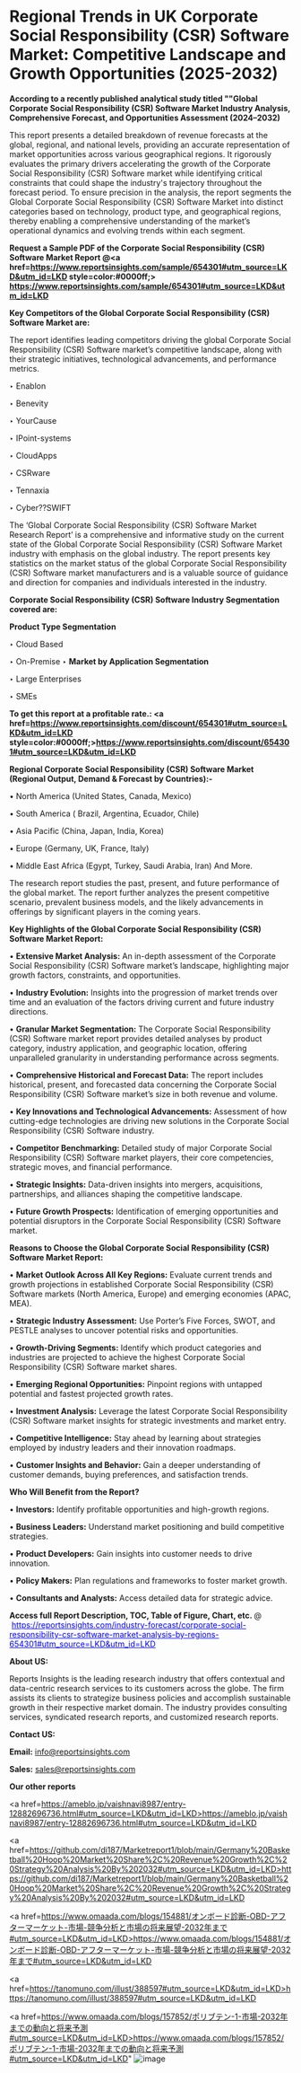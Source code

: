 # Regional Trends in UK Corporate Social Responsibility (CSR) Software Market: Competitive Landscape and Growth Opportunities (2025-2032)

<strong>According to a recently published analytical study titled ""Global Corporate Social Responsibility (CSR) Software Market Industry Analysis, Comprehensive Forecast, and Opportunities Assessment (2024–2032)</strong>

This report presents a detailed breakdown of revenue forecasts at the global, regional, and national levels, providing an accurate representation of market opportunities across various geographical regions. It rigorously evaluates the primary drivers accelerating the growth of the Corporate Social Responsibility (CSR) Software market while identifying critical constraints that could shape the industry's trajectory throughout the forecast period. To ensure precision in the analysis, the report segments the Global Corporate Social Responsibility (CSR) Software Market into distinct categories based on technology, product type, and geographical regions, thereby enabling a comprehensive understanding of the market’s operational dynamics and evolving trends within each segment.

<strong>Request a Sample PDF of the Corporate Social Responsibility (CSR) Software Market Report </strong><strong>@<a href=https://www.reportsinsights.com/sample/654301#utm_source=LKD&utm_id=LKD style=color:#0000ff;> https://www.reportsinsights.com/sample/654301#utm_source=LKD&utm_id=LKD</a></strong></font>

<strong>Key Competitors of the Global Corporate Social Responsibility (CSR) Software Market are:</strong>

The report identifies leading competitors driving the global Corporate Social Responsibility (CSR) Software market’s competitive landscape, along with their strategic initiatives, technological advancements, and performance metrics.

‣ Enablon

‣ Benevity

‣ YourCause

‣ IPoint-systems

‣ CloudApps

‣ CSRware

‣ Tennaxia

‣ Cyber??SWIFT

The ‘Global Corporate Social Responsibility (CSR) Software Market Research Report’ is a comprehensive and informative study on the current state of the Global Corporate Social Responsibility (CSR) Software Market industry with emphasis on the global industry. The report presents key statistics on the market status of the global Corporate Social Responsibility (CSR) Software market manufacturers and is a valuable source of guidance and direction for companies and individuals interested in the industry.

<strong>Corporate Social Responsibility (CSR) Software Industry Segmentation covered are:</strong>

<strong>Product Type Segmentation</strong>

‣ Cloud Based

‣ On-Premise
‣ 
<strong>Market by Application Segmentation</strong>

‣ Large Enterprises

‣ SMEs

<strong>To get this report at a profitable rate.: <a href=https://www.reportsinsights.com/discount/654301#utm_source=LKD&utm_id=LKD style=color:#0000ff;>https://www.reportsinsights.com/discount/654301#utm_source=LKD&utm_id=LKD</a></strong></font>

<strong>Regional Corporate Social Responsibility (CSR) Software Market (Regional Output, Demand &amp; Forecast by Countries):-</strong>

• North America (United States, Canada, Mexico)

• South America ( Brazil, Argentina, Ecuador, Chile)

• Asia Pacific (China, Japan, India, Korea)

• Europe (Germany, UK, France, Italy)

• Middle East Africa (Egypt, Turkey, Saudi Arabia, Iran) And More.

The research report studies the past, present, and future performance of the global market. The report further analyzes the present competitive scenario, prevalent business models, and the likely advancements in offerings by significant players in the coming years.

<strong>Key Highlights of the Global Corporate Social Responsibility (CSR) Software Market Report:</strong>

• <strong>Extensive Market Analysis:</strong> An in-depth assessment of the Corporate Social Responsibility (CSR) Software market’s landscape, highlighting major growth factors, constraints, and opportunities.

• <strong>Industry Evolution:</strong> Insights into the progression of market trends over time and an evaluation of the factors driving current and future industry directions.

• <strong>Granular Market Segmentation:</strong> The Corporate Social Responsibility (CSR) Software market report provides detailed analyses by product category, industry application, and geographic location, offering unparalleled granularity in understanding performance across segments.

• <strong>Comprehensive Historical and Forecast Data:</strong> The report includes historical, present, and forecasted data concerning the Corporate Social Responsibility (CSR) Software market’s size in both revenue and volume.

• <strong>Key Innovations and Technological Advancements:</strong> Assessment of how cutting-edge technologies are driving new solutions in the Corporate Social Responsibility (CSR) Software industry.

• <strong>Competitor Benchmarking:</strong> Detailed study of major Corporate Social Responsibility (CSR) Software market players, their core competencies, strategic moves, and financial performance.

• <strong>Strategic Insights:</strong> Data-driven insights into mergers, acquisitions, partnerships, and alliances shaping the competitive landscape.

• <strong>Future Growth Prospects:</strong> Identification of emerging opportunities and potential disruptors in the Corporate Social Responsibility (CSR) Software market.

<strong>Reasons to Choose the Global Corporate Social Responsibility (CSR) Software Market Report:</strong>

• <strong>Market Outlook Across All Key Regions:</strong> Evaluate current trends and growth projections in established Corporate Social Responsibility (CSR) Software markets (North America, Europe) and emerging economies (APAC, MEA).

• <strong>Strategic Industry Assessment:</strong> Use Porter’s Five Forces, SWOT, and PESTLE analyses to uncover potential risks and opportunities.

• <strong>Growth-Driving Segments:</strong> Identify which product categories and industries are projected to achieve the highest Corporate Social Responsibility (CSR) Software market shares.

• <strong>Emerging Regional Opportunities:</strong> Pinpoint regions with untapped potential and fastest projected growth rates.

• <strong>Investment Analysis:</strong> Leverage the latest Corporate Social Responsibility (CSR) Software market insights for strategic investments and market entry.

• <strong>Competitive Intelligence:</strong> Stay ahead by learning about strategies employed by industry leaders and their innovation roadmaps.

• <strong>Customer Insights and Behavior:</strong> Gain a deeper understanding of customer demands, buying preferences, and satisfaction trends.

<strong>Who Will Benefit from the Report?</strong>

• <strong>Investors:</strong> Identify profitable opportunities and high-growth regions.

• <strong>Business Leaders:</strong> Understand market positioning and build competitive strategies.

• <strong>Product Developers:</strong> Gain insights into customer needs to drive innovation.

• <strong>Policy Makers:</strong> Plan regulations and frameworks to foster market growth.

• <strong>Consultants and Analysts:</strong> Access detailed data for strategic advice.
</ul>
<strong>Access full Report Description, TOC, Table of Figure, Chart, etc. </strong>@  <a href=https://reportsinsights.com/industry-forecast/corporate-social-responsibility-csr-software-market-analysis-by-regions-654301#utm_source=LKD&utm_id=LKD style=color:#0000ff;>https://reportsinsights.com/industry-forecast/corporate-social-responsibility-csr-software-market-analysis-by-regions-654301#utm_source=LKD&utm_id=LKD</a></font>

<strong><strong>About US</strong>:</strong>

Reports Insights is the leading research industry that offers contextual and data-centric research services to its customers across the globe. The firm assists its clients to strategize business policies and accomplish sustainable growth in their respective market domain. The industry provides consulting services, syndicated research reports, and customized research reports.

<strong>Contact US:</strong>

<p class=""""><b>Email:</b> <a href=mailto:info@reportsinsights.com>info@reportsinsights.com</a></p>
<p class=""""><b>Sales:</b> <a href=mailto:sales@reportsinsights.com>sales@reportsinsights.com</a></p>

<strong>Our other reports</strong>

<a href=https://ameblo.jp/vaishnavi8987/entry-12882696736.html#utm_source=LKD&utm_id=LKD>https://ameblo.jp/vaishnavi8987/entry-12882696736.html#utm_source=LKD&utm_id=LKD</a>

<a href=https://github.com/di187/Marketreport1/blob/main/Germany%20Basketball%20Hoop%20Market%20Share%2C%20Revenue%20Growth%2C%20Strategy%20Analysis%20By%202032#utm_source=LKD&utm_id=LKD>https://github.com/di187/Marketreport1/blob/main/Germany%20Basketball%20Hoop%20Market%20Share%2C%20Revenue%20Growth%2C%20Strategy%20Analysis%20By%202032#utm_source=LKD&utm_id=LKD</a>

<a href=https://www.omaada.com/blogs/154881/オンボード診断-OBD-アフターマーケット-市場-競争分析と市場の将来展望-2032年まで#utm_source=LKD&utm_id=LKD>https://www.omaada.com/blogs/154881/オンボード診断-OBD-アフターマーケット-市場-競争分析と市場の将来展望-2032年まで#utm_source=LKD&utm_id=LKD</a>

<a href=https://tanomuno.com/illust/388597#utm_source=LKD&utm_id=LKD>https://tanomuno.com/illust/388597#utm_source=LKD&utm_id=LKD</a>

<a href=https://www.omaada.com/blogs/157852/ポリブテン-1-市場-2032年までの動向と将来予測#utm_source=LKD&utm_id=LKD>https://www.omaada.com/blogs/157852/ポリブテン-1-市場-2032年までの動向と将来予測#utm_source=LKD&utm_id=LKD</a>"
![image](https://github.com/user-attachments/assets/cba4eda3-966b-4dc6-803d-e5d13b381290)
